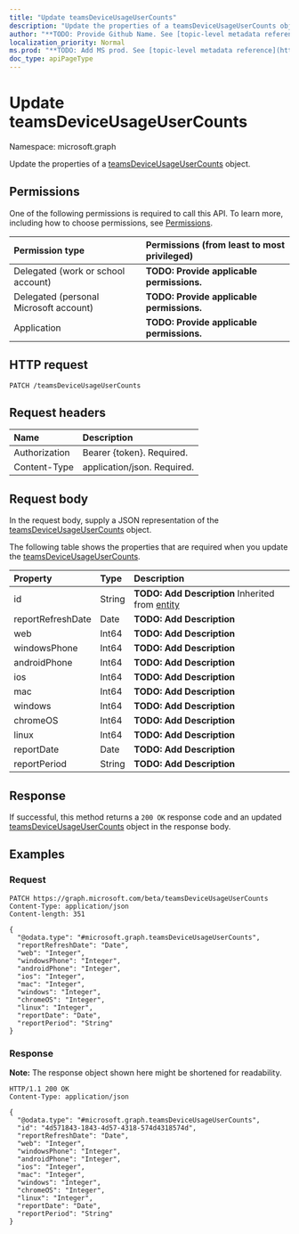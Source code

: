 ```yaml
---
title: "Update teamsDeviceUsageUserCounts"
description: "Update the properties of a teamsDeviceUsageUserCounts object."
author: "**TODO: Provide Github Name. See [topic-level metadata reference](https://msgo.azurewebsites.net/add/document/guidelines/metadata.html#topic-level-metadata)**"
localization_priority: Normal
ms.prod: "**TODO: Add MS prod. See [topic-level metadata reference](https://msgo.azurewebsites.net/add/document/guidelines/metadata.html#topic-level-metadata)**"
doc_type: apiPageType
---
```


# Update teamsDeviceUsageUserCounts
Namespace: microsoft.graph

Update the properties of a [teamsDeviceUsageUserCounts](../resources/teamsdeviceusageusercounts.md) object.

## Permissions
One of the following permissions is required to call this API. To learn more, including how to choose permissions, see [Permissions](/graph/permissions-reference).

|Permission type|Permissions (from least to most privileged)|
|:---|:---|
|Delegated (work or school account)|**TODO: Provide applicable permissions.**|
|Delegated (personal Microsoft account)|**TODO: Provide applicable permissions.**|
|Application|**TODO: Provide applicable permissions.**|

## HTTP request

<!-- {
  "blockType": "ignored"
}
-->
``` http
PATCH /teamsDeviceUsageUserCounts
```

## Request headers
|Name|Description|
|:---|:---|
|Authorization|Bearer {token}. Required.|
|Content-Type|application/json. Required.|

## Request body
In the request body, supply a JSON representation of the [teamsDeviceUsageUserCounts](../resources/teamsdeviceusageusercounts.md) object.

The following table shows the properties that are required when you update the [teamsDeviceUsageUserCounts](../resources/teamsdeviceusageusercounts.md).

|Property|Type|Description|
|:---|:---|:---|
|id|String|**TODO: Add Description** Inherited from [entity](../resources/entity.md)|
|reportRefreshDate|Date|**TODO: Add Description**|
|web|Int64|**TODO: Add Description**|
|windowsPhone|Int64|**TODO: Add Description**|
|androidPhone|Int64|**TODO: Add Description**|
|ios|Int64|**TODO: Add Description**|
|mac|Int64|**TODO: Add Description**|
|windows|Int64|**TODO: Add Description**|
|chromeOS|Int64|**TODO: Add Description**|
|linux|Int64|**TODO: Add Description**|
|reportDate|Date|**TODO: Add Description**|
|reportPeriod|String|**TODO: Add Description**|



## Response

If successful, this method returns a `200 OK` response code and an updated [teamsDeviceUsageUserCounts](../resources/teamsdeviceusageusercounts.md) object in the response body.

## Examples

### Request
<!-- {
  "blockType": "request",
  "name": "update_teamsdeviceusageusercounts"
}
-->
``` http
PATCH https://graph.microsoft.com/beta/teamsDeviceUsageUserCounts
Content-Type: application/json
Content-length: 351

{
  "@odata.type": "#microsoft.graph.teamsDeviceUsageUserCounts",
  "reportRefreshDate": "Date",
  "web": "Integer",
  "windowsPhone": "Integer",
  "androidPhone": "Integer",
  "ios": "Integer",
  "mac": "Integer",
  "windows": "Integer",
  "chromeOS": "Integer",
  "linux": "Integer",
  "reportDate": "Date",
  "reportPeriod": "String"
}
```


### Response
**Note:** The response object shown here might be shortened for readability.
<!-- {
  "blockType": "response",
  "truncated": true
}
-->
``` http
HTTP/1.1 200 OK
Content-Type: application/json

{
  "@odata.type": "#microsoft.graph.teamsDeviceUsageUserCounts",
  "id": "4d571843-1843-4d57-4318-574d4318574d",
  "reportRefreshDate": "Date",
  "web": "Integer",
  "windowsPhone": "Integer",
  "androidPhone": "Integer",
  "ios": "Integer",
  "mac": "Integer",
  "windows": "Integer",
  "chromeOS": "Integer",
  "linux": "Integer",
  "reportDate": "Date",
  "reportPeriod": "String"
}
```

